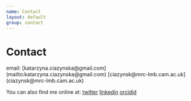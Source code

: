 ```yaml
---
name: Contact
layout: default
group: contact
---
```


<h1 class="page-header text-center"> Contact </h1>
email:
[katarzyna.ciazynska@gmail.com](mailto:katarzyna.ciazynska@gmail.com)
[ciazynsk@mrc-lmb.cam.ac.uk](ciazynsk@mrc-lmb.cam.ac.uk)


You can also find me online at:
[twitter](http://twitter.com/benjaminbarad)
[linkedin](http://linkedin.com/in/kat-ciazynska-0489271b2)
[orcidid](https://orcid.org/0000-0002-9899-2428)
